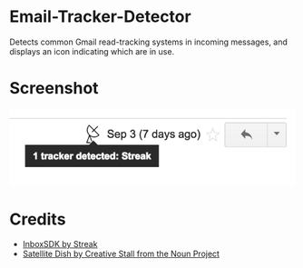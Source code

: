 # Email-Tracker-Detector
Detects common Gmail read-tracking systems in incoming messages, and displays an icon indicating which are in use.

# Screenshot
![a](screenshot.png)

# Credits
- [InboxSDK by Streak](http://www.inboxsdk.com/)
- [Satellite Dish by Creative Stall from the Noun Project](https://thenounproject.com/term/satellite-dish/112104)
